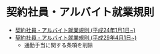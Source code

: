 # 契約社員・アルバイト就業規則
- [契約社員・アルバイト就業規則 (平成24年1月1日~)](https://esa-storage-tokyo.s3-ap-northeast-1.amazonaws.com/uploads/production/attachments/47/2016/09/29/985/ac69c153-573d-4bb9-a04c-827b4810be14.pdf)
- [契約社員・アルバイト就業規則 (平成29年4月1日~)](https://esa-storage-tokyo.s3-ap-northeast-1.amazonaws.com/uploads/production/attachments/47/2017/03/31/985/8cfdf414-1352-4c40-9329-2a389d39c963.pdf)
  - 通勤手当に関する条項を削除
